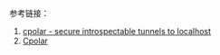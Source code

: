 参考链接：
1. [cpolar - secure introspectable tunnels to localhost](https://dashboard.cpolar.com/login)
2. [Cpolar](http://localhost:9200/#/login?redirect=%2Ftunnels%2Flist)